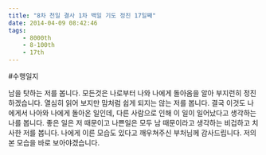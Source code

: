 ```yaml
---
title: "8차 천일 결사 1차 백일 기도 정진 17일째"
date: 2014-04-09 08:42:46
tags:
    - 8000th
    - 8-100th
    - 17th
---
```


#수행일지

남을 탓하는 저를 봅니다. 모든것은 나로부터 나와 나에게 돌아옴을 알아 부지런히 정진하겠습니다. 열심히 읽어 보지만 맘처럼 쉽게 되지는 않는 저를 봅니다. 결국 이것도 나에게서 나아와 나에게 돌아온 일인데, 다른 사람으로 인해 이 일이 일어났다고 생각하는 나를 봅니다. 좋은 일은 저 때문이고 나쁜일은 모두 남 때문이라고 생각하는 비겁하고 치사한 저를 봅니다. 나에게 이른 모습도 있다고 깨우쳐주신 부처님께 감사드립니다. 저의 본 모습을 바로 보아야겠습니다.
